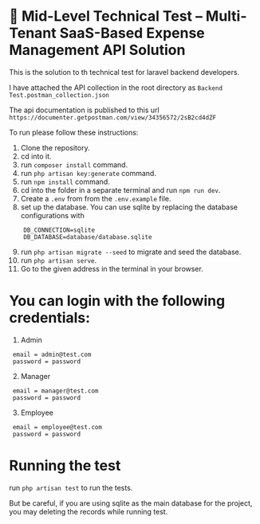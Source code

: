 # 🧾 Mid-Level Technical Test – Multi-Tenant SaaS-Based Expense Management API Solution

This is the solution to th technical test for laravel backend developers.

I have attached the API collection in the root directory as `Backend Test.postman_collection.json`

The api documentation is published to this url `https://documenter.getpostman.com/view/34356572/2sB2cd4dZF`

To run please follow these instructions:

1. Clone the repository.
2. cd into it.
3. run `composer install` command.
4. run `php artisan key:generate` command.
5. run `npm install` command.
6. cd into the folder in a separate terminal and run `npm run dev`.
7. Create a `.env` from from the `.env.example` file.
8. set up the database. You can use sqlite by replacing the database configurations with

```
    DB_CONNECTION=sqlite
    DB_DATABASE=database/database.sqlite
```

9. run `php artisan migrate --seed` to migrate and seed the database.
10. run `php artisan serve`.
11. Go to the given address in the terminal in your browser.

# You can login with the following credentials:

1. Admin

```
 email = admin@test.com
 password = password
```

2. Manager

```
 email = manager@test.com
 password = password
```

3. Employee

```
 email = employee@test.com
 password = password
```

# Running the test

run `php artisan test` to run the tests.

But be careful, if you are using sqlite as the main database for the project, you may deleting the records while running test.
